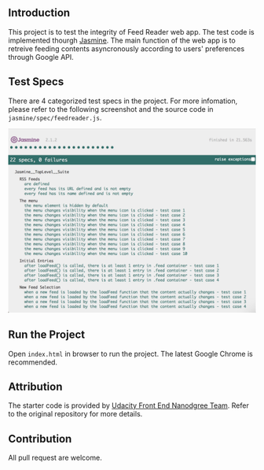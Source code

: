 ## Introduction

This project is to test the integrity of Feed Reader web app. The test code is implemented thourgh [Jasmine](https://jasmine.github.io). The main function of the web app is to retreive feeding contents asyncronously according to users' preferences through Google API.

## Test Specs

There are 4 categorized test specs in the project. For more infomation, please refer to the following screenshot and the source code in `jasmine/spec/feedreader.js`.

![The screenshot of the testing result](img/jasmine.png)

## Run the Project
Open `index.html` in browser to run the project. The latest Google Chrome is recommended.

## Attribution

The starter code is provided by [Udacity Front End Nanodgree Team](https://github.com/udacity/frontend-nanodegree-feedreader). Refer to the original repository for more details.

## Contribution

All pull request are welcome.
